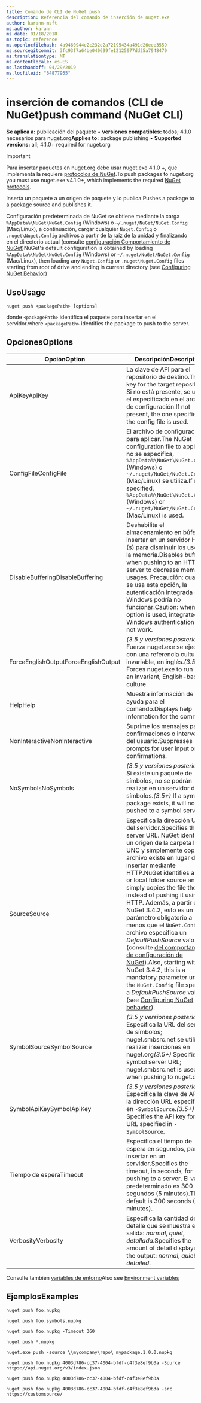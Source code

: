 ```yaml
---
title: Comando de CLI de NuGet push
description: Referencia del comando de inserción de nuget.exe
author: karann-msft
ms.author: karann
ms.date: 01/18/2018
ms.topic: reference
ms.openlocfilehash: 4a9460944e2c232e2a72195434a491d26eee3559
ms.sourcegitcommit: 3fc93f7a64be040699fe12125977dd25a7948470
ms.translationtype: MT
ms.contentlocale: es-ES
ms.lasthandoff: 04/29/2019
ms.locfileid: "64877955"
---
```

# <a name="push-command-nuget-cli"></a><span data-ttu-id="a57e8-103">inserción de comandos (CLI de NuGet)</span><span class="sxs-lookup"><span data-stu-id="a57e8-103">push command (NuGet CLI)</span></span>

<span data-ttu-id="a57e8-104">**Se aplica a:** publicación del paquete &bullet; **versiones compatibles:** todos; 4.1.0 necesarios para nuget.org</span><span class="sxs-lookup"><span data-stu-id="a57e8-104">**Applies to:** package publishing &bullet; **Supported versions:** all; 4.1.0+ required for nuget.org</span></span>

> [!Important]
> <span data-ttu-id="a57e8-105">Para insertar paquetes en nuget.org debe usar nuget.exe 4.1.0 +, que implementa la requiere [protocolos de NuGet](../api/nuget-protocols.md).</span><span class="sxs-lookup"><span data-stu-id="a57e8-105">To push packages to nuget.org you must use nuget.exe v4.1.0+, which implements the required [NuGet protocols](../api/nuget-protocols.md).</span></span>

<span data-ttu-id="a57e8-106">Inserta un paquete a un origen de paquete y lo publica.</span><span class="sxs-lookup"><span data-stu-id="a57e8-106">Pushes a package to a package source and publishes it.</span></span>

<span data-ttu-id="a57e8-107">Configuración predeterminada de NuGet se obtiene mediante la carga `%AppData%\NuGet\NuGet.Config` (Windows) o `~/.nuget/NuGet/NuGet.Config` (Mac/Linux), a continuación, cargar cualquier `Nuget.Config` o `.nuget\Nuget.Config` archivos a partir de la raíz de la unidad y finalizando en el directorio actual (consulte [configuración Comportamiento de NuGet](../consume-packages/configuring-nuget-behavior.md))</span><span class="sxs-lookup"><span data-stu-id="a57e8-107">NuGet's default configuration is obtained by loading `%AppData%\NuGet\NuGet.Config` (Windows) or `~/.nuget/NuGet/NuGet.Config` (Mac/Linux), then loading any `Nuget.Config` or `.nuget\Nuget.Config` files starting from root of drive and ending in current directory (see [Configuring NuGet Behavior](../consume-packages/configuring-nuget-behavior.md))</span></span>

## <a name="usage"></a><span data-ttu-id="a57e8-108">Uso</span><span class="sxs-lookup"><span data-stu-id="a57e8-108">Usage</span></span>

```cli
nuget push <packagePath> [options]
```

<span data-ttu-id="a57e8-109">donde `<packagePath>` identifica el paquete para insertar en el servidor.</span><span class="sxs-lookup"><span data-stu-id="a57e8-109">where `<packagePath>` identifies the package to push to the server.</span></span>

## <a name="options"></a><span data-ttu-id="a57e8-110">Opciones</span><span class="sxs-lookup"><span data-stu-id="a57e8-110">Options</span></span>

| <span data-ttu-id="a57e8-111">Opción</span><span class="sxs-lookup"><span data-stu-id="a57e8-111">Option</span></span> | <span data-ttu-id="a57e8-112">Descripción</span><span class="sxs-lookup"><span data-stu-id="a57e8-112">Description</span></span> |
| --- | --- |
| <span data-ttu-id="a57e8-113">ApiKey</span><span class="sxs-lookup"><span data-stu-id="a57e8-113">ApiKey</span></span> | <span data-ttu-id="a57e8-114">La clave de API para el repositorio de destino.</span><span class="sxs-lookup"><span data-stu-id="a57e8-114">The API key for the target repository.</span></span> <span data-ttu-id="a57e8-115">Si no está presente, se utiliza el especificado en el archivo de configuración.</span><span class="sxs-lookup"><span data-stu-id="a57e8-115">If not present,  the one specified in the config file is used.</span></span> |
| <span data-ttu-id="a57e8-116">ConfigFile</span><span class="sxs-lookup"><span data-stu-id="a57e8-116">ConfigFile</span></span> | <span data-ttu-id="a57e8-117">El archivo de configuración para aplicar.</span><span class="sxs-lookup"><span data-stu-id="a57e8-117">The NuGet configuration file to apply.</span></span> <span data-ttu-id="a57e8-118">Si no se especifica, `%AppData%\NuGet\NuGet.Config` (Windows) o `~/.nuget/NuGet/NuGet.Config` (Mac/Linux) se utiliza.</span><span class="sxs-lookup"><span data-stu-id="a57e8-118">If not specified, `%AppData%\NuGet\NuGet.Config` (Windows) or `~/.nuget/NuGet/NuGet.Config` (Mac/Linux) is used.</span></span>|
| <span data-ttu-id="a57e8-119">DisableBuffering</span><span class="sxs-lookup"><span data-stu-id="a57e8-119">DisableBuffering</span></span> | <span data-ttu-id="a57e8-120">Deshabilita el almacenamiento en búfer al insertar en un servidor HTTP (s) para disminuir los usos de la memoria.</span><span class="sxs-lookup"><span data-stu-id="a57e8-120">Disables buffering when pushing to an HTTP(s) server to decrease memory usages.</span></span> <span data-ttu-id="a57e8-121">Precaución: cuando se usa esta opción, la autenticación integrada de Windows podría no funcionar.</span><span class="sxs-lookup"><span data-stu-id="a57e8-121">Caution: when this option is used, integrated Windows authentication might not work.</span></span> |
| <span data-ttu-id="a57e8-122">ForceEnglishOutput</span><span class="sxs-lookup"><span data-stu-id="a57e8-122">ForceEnglishOutput</span></span> | <span data-ttu-id="a57e8-123">*(3.5 y versiones posteriores)*  Fuerza nuget.exe se ejecute con una referencia cultural invariable, en inglés.</span><span class="sxs-lookup"><span data-stu-id="a57e8-123">*(3.5+)* Forces nuget.exe to run using an invariant, English-based culture.</span></span> |
| <span data-ttu-id="a57e8-124">Help</span><span class="sxs-lookup"><span data-stu-id="a57e8-124">Help</span></span> | <span data-ttu-id="a57e8-125">Muestra información de ayuda para el comando.</span><span class="sxs-lookup"><span data-stu-id="a57e8-125">Displays help information for the command.</span></span> |
| <span data-ttu-id="a57e8-126">NonInteractive</span><span class="sxs-lookup"><span data-stu-id="a57e8-126">NonInteractive</span></span> | <span data-ttu-id="a57e8-127">Suprime los mensajes para confirmaciones o intervención del usuario.</span><span class="sxs-lookup"><span data-stu-id="a57e8-127">Suppresses prompts for user input or confirmations.</span></span> |
| <span data-ttu-id="a57e8-128">NoSymbols</span><span class="sxs-lookup"><span data-stu-id="a57e8-128">NoSymbols</span></span> | <span data-ttu-id="a57e8-129">*(3.5 y versiones posteriores)*  Si existe un paquete de símbolos, no se podrán realizar en un servidor de símbolos.</span><span class="sxs-lookup"><span data-stu-id="a57e8-129">*(3.5+)* If a symbols package exists, it will not be pushed to a symbol server.</span></span> |
| <span data-ttu-id="a57e8-130">Source</span><span class="sxs-lookup"><span data-stu-id="a57e8-130">Source</span></span> | <span data-ttu-id="a57e8-131">Especifica la dirección URL del servidor.</span><span class="sxs-lookup"><span data-stu-id="a57e8-131">Specifies the server URL.</span></span> <span data-ttu-id="a57e8-132">NuGet identifica un origen de la carpeta local o UNC y simplemente copia el archivo existe en lugar de insertar mediante HTTP.</span><span class="sxs-lookup"><span data-stu-id="a57e8-132">NuGet identifies a UNC or local folder source and simply copies the file there instead of pushing it using HTTP.</span></span>  <span data-ttu-id="a57e8-133">Además, a partir de NuGet 3.4.2, esto es un parámetro obligatorio a menos que el `NuGet.Config` archivo especifica un *DefaultPushSource* valor (consulte [del comportamiento de configuración de NuGet](../consume-packages/configuring-nuget-behavior.md)).</span><span class="sxs-lookup"><span data-stu-id="a57e8-133">Also, starting with NuGet 3.4.2, this is a mandatory parameter unless the `NuGet.Config` file specifies a *DefaultPushSource* value (see [Configuring NuGet behavior](../consume-packages/configuring-nuget-behavior.md)).</span></span> |
| <span data-ttu-id="a57e8-134">SymbolSource</span><span class="sxs-lookup"><span data-stu-id="a57e8-134">SymbolSource</span></span> | <span data-ttu-id="a57e8-135">*(3.5 y versiones posteriores)*  Especifica la URL del servidor de símbolos; nuget.smbsrc.net se utiliza al realizar inserciones en nuget.org</span><span class="sxs-lookup"><span data-stu-id="a57e8-135">*(3.5+)* Specifies the symbol server URL; nuget.smbsrc.net is used when pushing to nuget.org</span></span> |
| <span data-ttu-id="a57e8-136">SymbolApiKey</span><span class="sxs-lookup"><span data-stu-id="a57e8-136">SymbolApiKey</span></span> | <span data-ttu-id="a57e8-137">*(3.5 y versiones posteriores)*  Especifica la clave de API de la dirección URL especificada en `-SymbolSource`.</span><span class="sxs-lookup"><span data-stu-id="a57e8-137">*(3.5+)* Specifies the API key for the URL specified in `-SymbolSource`.</span></span> |
| <span data-ttu-id="a57e8-138">Tiempo de espera</span><span class="sxs-lookup"><span data-stu-id="a57e8-138">Timeout</span></span> | <span data-ttu-id="a57e8-139">Especifica el tiempo de espera en segundos, para insertar en un servidor.</span><span class="sxs-lookup"><span data-stu-id="a57e8-139">Specifies the timeout, in seconds, for pushing to a server.</span></span> <span data-ttu-id="a57e8-140">El valor predeterminado es 300 segundos (5 minutos).</span><span class="sxs-lookup"><span data-stu-id="a57e8-140">The default is 300 seconds (5 minutes).</span></span> |
| <span data-ttu-id="a57e8-141">Verbosity</span><span class="sxs-lookup"><span data-stu-id="a57e8-141">Verbosity</span></span> | <span data-ttu-id="a57e8-142">Especifica la cantidad de detalle que se muestra en la salida: *normal*, *quiet*, *detallada*.</span><span class="sxs-lookup"><span data-stu-id="a57e8-142">Specifies the amount of detail displayed in the output: *normal*, *quiet*, *detailed*.</span></span> |

<span data-ttu-id="a57e8-143">Consulte también [variables de entorno](cli-ref-environment-variables.md)</span><span class="sxs-lookup"><span data-stu-id="a57e8-143">Also see [Environment variables](cli-ref-environment-variables.md)</span></span>

## <a name="examples"></a><span data-ttu-id="a57e8-144">Ejemplos</span><span class="sxs-lookup"><span data-stu-id="a57e8-144">Examples</span></span>

```cli
nuget push foo.nupkg

nuget push foo.symbols.nupkg

nuget push foo.nupkg -Timeout 360

nuget push *.nupkg

nuget.exe push -source \\mycompany\repo\ mypackage.1.0.0.nupkg

nuget push foo.nupkg 4003d786-cc37-4004-bfdf-c4f3e8ef9b3a -Source https://api.nuget.org/v3/index.json

nuget push foo.nupkg 4003d786-cc37-4004-bfdf-c4f3e8ef9b3a

nuget push foo.nupkg 4003d786-cc37-4004-bfdf-c4f3e8ef9b3a -src https://customsource/
```

